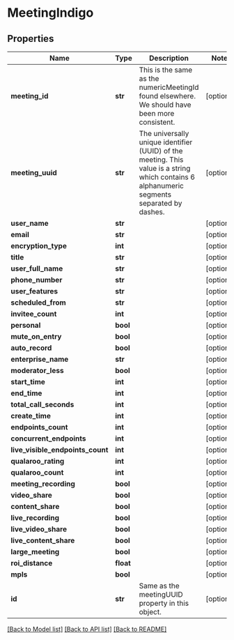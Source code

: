 # MeetingIndigo

## Properties
Name | Type | Description | Notes
------------ | ------------- | ------------- | -------------
**meeting_id** | **str** | This is the same as the numericMeetingId found elsewhere. We should have been more consistent. | [optional] 
**meeting_uuid** | **str** | The universally unique identifier (UUID) of the meeting. This value is a string which contains 6 alphanumeric segments separated by dashes. | [optional] 
**user_name** | **str** |  | [optional] 
**email** | **str** |  | [optional] 
**encryption_type** | **int** |  | [optional] 
**title** | **str** |  | [optional] 
**user_full_name** | **str** |  | [optional] 
**phone_number** | **str** |  | [optional] 
**user_features** | **str** |  | [optional] 
**scheduled_from** | **str** |  | [optional] 
**invitee_count** | **int** |  | [optional] 
**personal** | **bool** |  | [optional] 
**mute_on_entry** | **bool** |  | [optional] 
**auto_record** | **bool** |  | [optional] 
**enterprise_name** | **str** |  | [optional] 
**moderator_less** | **bool** |  | [optional] 
**start_time** | **int** |  | [optional] 
**end_time** | **int** |  | [optional] 
**total_call_seconds** | **int** |  | [optional] 
**create_time** | **int** |  | [optional] 
**endpoints_count** | **int** |  | [optional] 
**concurrent_endpoints** | **int** |  | [optional] 
**live_visible_endpoints_count** | **int** |  | [optional] 
**qualaroo_rating** | **int** |  | [optional] 
**qualaroo_count** | **int** |  | [optional] 
**meeting_recording** | **bool** |  | [optional] 
**video_share** | **bool** |  | [optional] 
**content_share** | **bool** |  | [optional] 
**live_recording** | **bool** |  | [optional] 
**live_video_share** | **bool** |  | [optional] 
**live_content_share** | **bool** |  | [optional] 
**large_meeting** | **bool** |  | [optional] 
**roi_distance** | **float** |  | [optional] 
**mpls** | **bool** |  | [optional] 
**id** | **str** | Same as the meetingUUID property in this object. | [optional] 

[[Back to Model list]](../README.md#documentation-for-models) [[Back to API list]](../README.md#documentation-for-api-endpoints) [[Back to README]](../README.md)


